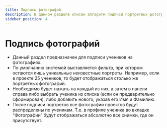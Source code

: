 ```yaml
---
title: Подпись фотографий
description: В данном разделе описан алгоритм подписи портретных фотографий учеников
sidebar_position: 4
---
```


# Подпись фотографий

* Данный раздел предназначен для подписи учеников на фотографиях.
* По умолчанию системой выставляется фильтр, при котором остаются лишь уникальные неизвестные портреты. Например, если в проекте 25 учеников, то будет отображаться столько же портретных фотографий.
* Необходимо будет нажать на каждый из них, а затем в панели справа либо выбрать ученика из списка (если он предварительно сформирован), либо добавить нового, указав его Имя и Фамилию.
* После подписи портретов все фотографии проектов будут распределены по ученикам. Т.е. в профиле ученика во вкладке “Фотографии” будут отображаться абсолютно все снимки, где он присутствует.
